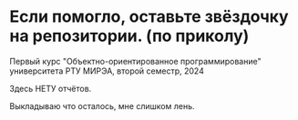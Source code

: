 # Если помогло, оставьте звёздочку на репозитории. (по приколу)

Первый курс "Объектно-ориентированное программирование" университета РТУ МИРЭА, второй семестр, 2024

Здесь НЕТУ отчётов.

Выкладываю что осталось, мне слишком лень.
